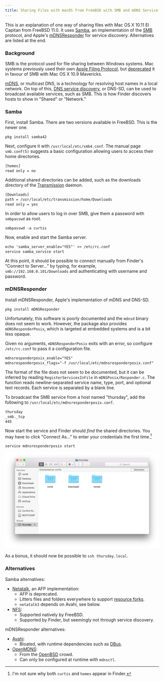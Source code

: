 ```yaml
---
title: Sharing Files with macOS from FreeBSD with SMB and mDNS Service Discovery
---
```


This is an explanation
of one way of sharing files
with Mac OS X 10.11 El Capitan
from FreeBSD 11.0.
It uses [Samba],
an implementation of the [SMB] protocol,
and Apple's [mDNSResponder]
for service discovery.
Alternatives are listed at the end.

[Samba]: https://en.wikipedia.org/wiki/Samba_(software)
[SMB]: https://en.wikipedia.org/wiki/Server_Message_Block
[mDNSResponder]: https://opensource.apple.com/tarballs/mDNSResponder/

### Background

SMB is the protocol
used for file sharing
between Windows systems.
Mac systems previously used
their own [Apple Filing Protocol],
but [deprecated] it in favour of SMB
with Mac OS X 10.9 Mavericks.

[mDNS], or multicast DNS,
is a technology for resolving host names
in a local network.
On top of this,
[DNS service discovery], or DNS-SD,
can be used to broadcast available services,
such as SMB.
This is how Finder discovers
hosts to show in "Shared" or "Network."

[Apple Filing Protocol]: https://en.wikipedia.org/wiki/Apple_Filing_Protocol
[deprecated]: http://appleinsider.com/articles/13/06/11/apple-shifts-from-afp-file-sharing-to-smb2-in-os-x-109-mavericks
[mDNS]: https://en.wikipedia.org/wiki/Multicast_DNS
[DNS service discovery]: https://en.wikipedia.org/wiki/Zero-configuration_networking#DNS-based_service_discovery

### Samba

First, install Samba.
There are two versions available in FreeBSD.
This is the newer one.

    pkg install samba42

Next, configure it
with `/usr/local/etc/smb4.conf`.
The manual page `smb.conf(5)`
suggests a basic configuration
allowing users to access their home directories.

    [homes]
    read only = no

Additional shared directories can be added,
such as the downloads directory
of the [Transmission] daemon.

    [Downloads]
    path = /usr/local/etc/transmission/home/Downloads
    read only = yes

In order to allow users to log in over SMB,
give them a password with `smbpasswd` as root.

    smbpasswd -a curtis

Now, enable and start the Samba server.

    echo 'samba_server_enable="YES"' >> /etc/rc.conf
    service samba_service start

At this point,
it should be possible
to connect manually
from Finder's "Connect to Server..."
by typing, for example,
`smb://192.168.0.101/Downloads`
and authenticating with username and password.

[Transmission]: https://transmissionbt.com

### mDNSResponder

Install mDNSResponder,
Apple's implementation of mDNS and DNS-SD.

    pkg install mDNSResponder

Unfortunately, this software is poorly documented
and the `mdnsd` binary does not seem to work.
However, the package also provides `mDNSResponderPosix`,
which is targeted at embedded systems
and is a bit less opaque.

Given no arguments,
`mDNSResponderPosix` exits with an error,
so configure `/etc/rc.conf` to pass it a configuration file.

    mdnsresponderposix_enable="YES"
    mdnsresponderposix_flags="-f /usr/local/etc/mdnsresponderposix.conf"

The format of the file
does not seem to be documented,
but it can be inferred by reading
`RegisterServicesInFile` in `mDNSPosix/Responder.c`.
The function reads newline-separated
service name, type, port, and optional text records.
Each service is separated by a blank line.

To broadcast the SMB service
from a host named "thursday",
add the following to `/usr/local/etc/mdnsresponderposix.conf`.

    thursday
    _smb._tcp
    445

Now start the service
and Finder should *find* the shared directories.
You may have to click "Connect As..."
to enter your credentials the first time.[^1]

    service mdnsresponderposix start

[![Finder showing shared directories](/image/finder-smb.png)](/image/finder-smb.png)

As a bonus,
it should now be possible
to `ssh thursday.local`.

[^1]: I'm not sure why both `curtis` and `homes` appear in Finder.

### Alternatives

Samba alternatives:

- [Netatalk], an AFP implementation:
    - AFP is deprecated.
    - Litters files and folders everywhere to support [resource forks].
    - `netatalk3` depends on Avahi, see below.
- [NFS]:
    - Supported natively by FreeBSD.
    - Supported by Finder, but seemingly not through service discovery.

mDNSResponder alternatives:

- [Avahi]:
    - Bloated, with runtime dependencies such as [DBus].
- [OpenMDNS]:
    - From the [OpenBSD] crowd.
    - Can only be configured at runtime with `mdnsctl`.

[Netatalk]: http://netatalk.sourceforge.net
[resource forks]: https://en.wikipedia.org/wiki/Resource_fork
[NFS]: https://en.wikipedia.org/wiki/Network_File_System
[Avahi]: https://en.wikipedia.org/wiki/Avahi_(software)
[DBus]: https://www.freedesktop.org/wiki/Software/dbus/
[OpenMDNS]: http://www.haesbaert.org/openmdns/
[OpenBSD]: http://www.openbsd.org

